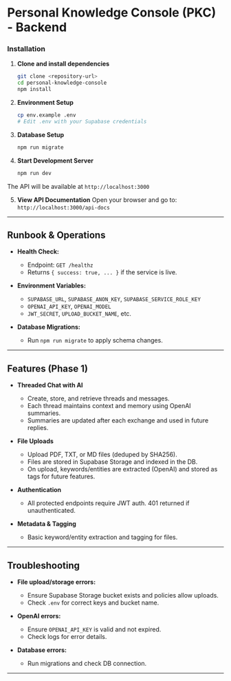# Personal Knowledge Console (PKC) - Backend

### Installation

1. **Clone and install dependencies**

   ```bash
   git clone <repository-url>
   cd personal-knowledge-console
   npm install
   ```

2. **Environment Setup**

   ```bash
   cp env.example .env
   # Edit .env with your Supabase credentials
   ```

3. **Database Setup**

   ```bash
   npm run migrate
   ```

4. **Start Development Server**
   ```bash
   npm run dev
   ```

The API will be available at `http://localhost:3000`

5. **View API Documentation**
   Open your browser and go to: `http://localhost:3000/api-docs`

---

## Runbook & Operations

- **Health Check:**

  - Endpoint: `GET /healthz`
  - Returns `{ success: true, ... }` if the service is live.

- **Environment Variables:**

  - `SUPABASE_URL`, `SUPABASE_ANON_KEY`, `SUPABASE_SERVICE_ROLE_KEY`
  - `OPENAI_API_KEY`, `OPENAI_MODEL`
  - `JWT_SECRET`, `UPLOAD_BUCKET_NAME`, etc.

- **Database Migrations:**
  - Run `npm run migrate` to apply schema changes.

---

## Features (Phase 1)

- **Threaded Chat with AI**

  - Create, store, and retrieve threads and messages.
  - Each thread maintains context and memory using OpenAI summaries.
  - Summaries are updated after each exchange and used in future replies.

- **File Uploads**

  - Upload PDF, TXT, or MD files (deduped by SHA256).
  - Files are stored in Supabase Storage and indexed in the DB.
  - On upload, keywords/entities are extracted (OpenAI) and stored as tags for future features.

- **Authentication**

  - All protected endpoints require JWT auth. 401 returned if unauthenticated.

- **Metadata & Tagging**
  - Basic keyword/entity extraction and tagging for files.

---

## Troubleshooting

- **File upload/storage errors:**

  - Ensure Supabase Storage bucket exists and policies allow uploads.
  - Check `.env` for correct keys and bucket name.

- **OpenAI errors:**

  - Ensure `OPENAI_API_KEY` is valid and not expired.
  - Check logs for error details.

- **Database errors:**
  - Run migrations and check DB connection.

---
